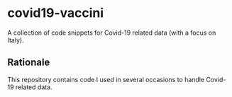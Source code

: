 # covid19-vaccini

A collection of code snippets for Covid-19 related data (with a focus on Italy).

## Rationale

This repository contains code I used in several occasions to handle Covid-19 related data.
